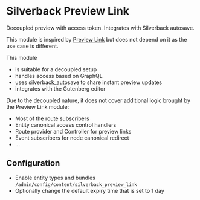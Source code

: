 # Silverback Preview Link

Decoupled preview with access token. 
Integrates with Silverback autosave.

This module is inspired by [Preview Link](https://www.drupal.org/project/preview_link)
but does not depend on it as the use case is different. 

This module
- is suitable for a decoupled setup
- handles access based on GraphQL
- uses silverback_autosave to share instant preview updates
- integrates with the Gutenberg editor

Due to the decoupled nature, it does not cover additional logic brought by
the Preview Link module:
- Most of the route subscribers
- Entity canonical access control handlers
- Route provider and Controller for preview links
- Event subscribers for node canonical redirect
- ...

## Configuration

- Enable entity types and bundles `/admin/config/content/silverback_preview_link`
- Optionally change the default expiry time that is set to 1 day
